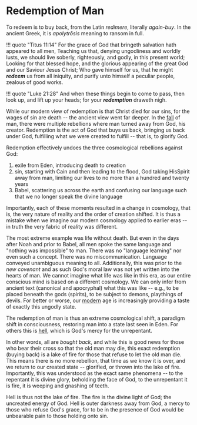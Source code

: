 # Redemption of Man

To redeem is to buy back, from the Latin *redimere*, literally *again-buy*.
In the ancient Greek, it is *apolytrōsis* meaning to ransom in full.

!!! quote "Titus 11:14"
    For the grace of God that bringeth salvation hath appeared to all men, 
    Teaching us that, denying ungodliness and worldly lusts, we should live soberly, righteously, and godly, in this present world; 
    Looking for that blessed hope, and the glorious appearing of the great God and our Saviour Jesus Christ; 
    Who gave himself for us, that he might ***redeem*** us from all iniquity, and purify unto himself a peculiar people, zealous of good works.

!!! quote "Luke 21:28"
    And when these things begin to come to pass, then look up, and lift up your heads; for your ***redemption*** draweth nigh.


While our modern view of redemption is that Christ died for our sins, for the wages of sin are death -- the ancient view went far deeper.
In the [fall](fall.md) of man, there were multiple rebellions where man turned away from God, his creator.
Redemption is the act of God that buys us back, bringing us back under God, fulfilling what we were created to fulfill -- that is, to glorify God.

Redemption effectively undoes the three cosmological rebellions against God:

1. exile from Eden, introducing death to creation 
2. sin, starting with Cain and then leading to the flood, God taking HisSpirit away from man, limiting our lives to no more than a hundred and twenty years
3. Babel, scattering us across the earth and confusing our language such that we no longer speak the divine language

Importantly, each of these moments resulted in a change in cosmology, that is, the very nature of reality and the order of creation shifted.
It is thus a mistake when we imagine our modern cosmology applied to earlier eras -- in truth the very fabric of reality was different.

The most extreme example was life without death. But even in the days after Noah and prior to Babel, all men spoke the same language and "nothing was impossible" to man. 
There was no "language learning" nor even such a concept. 
There was no miscommunication. 
Language conveyed unambiguous meaning to all.
Additionally, this was prior to the *new covenant* and as such God's moral law was not yet written into the hearts of man.
We cannot imagine what life was like in this era, as our entire conscious mind is based on a different cosmology.
We can only infer from ancient text (canonical and apocryphal) what this was like -- e.g., to be placed beneath the gods (spirits), to be subject to demons, playthings of devils.
For better or worse, our [modern](../modern-views/index.md) age is increasingly providing a taste of exactly this ungodly state.

The redemption of man is thus an extreme cosmological shift, a paradigm shift in consciousness, restoring man into a state last seen in Eden.
For others this is [hell](hell.md), which is God's mercy for the unrepentant.

In other words, all are *bought back*, and while this is good news for those who bear their cross so that the old man may die, this exact redemption (buying back) is a lake of fire for those that refuse to let the old man die.
This means there is no more rebellion, that time as we know it is over, and we return to our created state -- glorified, or thrown into the lake of fire.
Importantly, this was understood as the exact same phenomena -- to the repentant it is divine glory, beholding the face of God, to the unrepentant it is fire, it is weeping and gnashing of teeth.

Hell is thus not the lake of fire.
The fire is the divine light of God; the uncreated energy of God.
Hell is outer darkness away from God, a mercy to those who refuse God's grace, for to be in the presence of God would be unbearable pain to those holding onto sin.










































